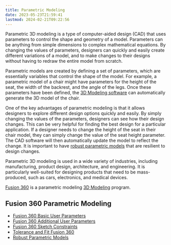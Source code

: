 ```yaml
---
title: Parametric Modeling
date: 2023-05-23T21:59:41
lastmod: 2024-02-21T09:22:56
---
```


Parametric 3D modeling is a type of computer-aided design (CAD) that uses parameters to control the shape and geometry of a model. Parameters can be anything from simple dimensions to complex mathematical equations. By changing the values of parameters, designers can quickly and easily create different variations of a model, and to make changes to their designs without having to redraw the entire model from scratch.

Parametric models are created by defining a set of parameters, which are essentially variables that control the shape of the model. For example, a parametric model of a chair might have parameters for the height of the seat, the width of the backrest, and the angle of the legs. Once these parameters have been defined, the [3D Modeling software](./3d-modeling-software.md) can automatically generate the 3D model of the chair.

One of the key advantages of parametric modeling is that it allows designers to explore different design options quickly and easily. By simply changing the values of the parameters, designers can see how their design changes. This can be very helpful for finding the best design for a particular application. If a designer needs to change the height of the seat in their chair model, they can simply change the value of the seat height parameter. The CAD software will then automatically update the model to reflect the change. It is important to have [robust parametric models](./fusion-360/robust-parametric-3d-models-fusion-360.md) that are resilient to design changes.

Parametric 3D modeling is used in a wide variety of industries, including manufacturing, product design, architecture, and engineering. It is particularly well-suited for designing products that need to be mass-produced, such as cars, electronics, and medical devices.

[Fusion 360](fusion-360/fusion-360.md) is a parametric modeling [3D Modeling](3d-modeling.md) program.

## Fusion 360 Parametric Modeling

- [Fusion 360 Basic User Parameters](./fusion-360/fusion-360-basic-user-parameters.md)
- [Fusion 360 Additional User Parameters](./fusion-360/fusion-360-additional-user-parameters.md)
- [Fusion 360 Sketch Constraints](./fusion-360/sketch-constraints-fusion-360.md)
- [Tolerance and Fit Fusion 360](./fusion-360/tolerance-and-fit-fusion-360.md)
- [Robust Parametric Models](./fusion-360/robust-parametric-3d-models-fusion-360.md)
